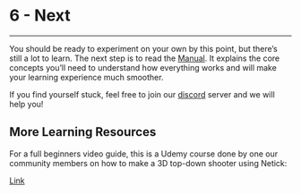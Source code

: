 # 6 - Next

---

You should be ready to experiment on your own by this point, but there’s still a lot to learn. The next step is to read the [Manual](../../articles/understanding-client-server-model.html). It explains the core concepts you’ll need to understand how everything works and will make your learning experience much smoother.

If you find yourself stuck, feel free to join our [discord](https://discord.com/invite/uV6bfG66Fx) server and we will help you!

## More Learning Resources
For a full beginners video guide, this is a Udemy course done by one our community members on how to make a 3D top-down shooter using Netick:

[Link](https://www.udemy.com/course/learn-to-create-a-competitive-shooter-in-unity-using-netick/?referralCode=E65D42585E2318E5FC01&couponCode=24T3FS41524)

<figure><img src="../../images/getting-started/course-preview.gif" alt=""><figcaption></figcaption></figure>